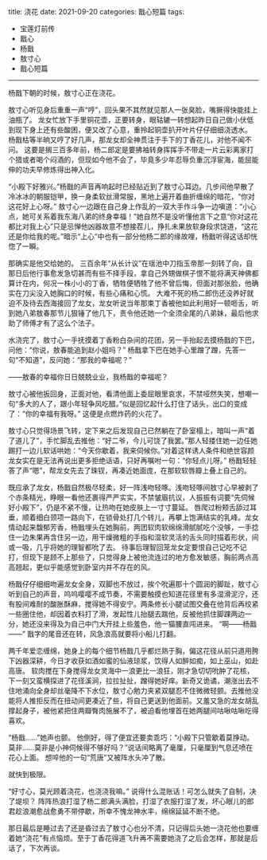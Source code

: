 title:	浇花
date:	2021-09-20
categories: 戬心短篇
tags:

- 宝莲灯前传
- 戬心
- 杨戬
- 敖寸心
- 戬心短篇

---

杨戬下朝的时候，敖寸心正在浇花。
<!-- more -->

敖寸心听见身后重重一声“哼”，回头果不其然就见那人一张臭脸，嘴撅得快能挂上油瓶了。
龙女忙放下手里铜花壶，正要转身，眼轱辘一转想起昨日自己做小伏低到现下身上还有些酸困，便又改了心意，重拎起铜壶扒开叶片仔仔细细浇透水。
杨戬枯等半晌又哼了好几声，那龙女却全神贯注于手下的丁香花儿，对他不闻不问。
这要是搁三百多年前，杨二郎定是要拂袖转身挥挥手不带走一片云彩离家打个猎或者喝个闷酒的，但现如今他不会了，毕竟多少年忍辱负重沉浮宦海，能屈能伸的功夫早修炼得出神入化。

“小殿下好雅兴。”杨戬的声音再响起时已经贴近到了敖寸心耳边。几步间他早散了冷冰冰的朝服铠甲，换一身柔软丝滑常服，黑地上遍开着曲折缠绵的暗花，“你对这花好上心呀。”
敖寸心一边跟在自己身上作乱的一双大手作斗争一边嗔道：“小心点，她可关系着我东海八弟的终身幸福！”她自然不是没听懂他言下之意“你对这花都比对我上心”只是忌惮他凶器故意不想接茬儿，挣扎未果放软身段求饶道，“这花还是你给我的呢。”暗示“上心”中也有一部分他杨二郎的缘故哩，杨戬听得这话却恍惚了一瞬。

那确实是他交给她的。
三百余年“从长计议”在瑶池中刀指玉帝那一刻转了向，自那日后他行事愈发急切甚而有些不择手段，拿自己外甥做棋子恨不能将满天神佛都算计在内，何况一株小小的丁香，牺牲便牺牲了他不曾后悔，但面对那张脸，他确实在刀尖没入她胸口的时候，有些心痛和心慌。
大难不死的杨二郎伤还没养好就迫不及待去西海接回了龙女，龙女听说当年那束丁香被他如此利用好一顿咂舌，听到她八弟敖春那节儿狠锤了他几下，责令他还她一个全须全尾的八弟妹，最后他求助了师傅才有了这么个法子。

水浇完了，敖寸心一手抚摸着丁香粉白杂间的花团，另一手抬起去摸杨戬的下巴，问他：“你说，敖春能追到赵小姐吗？”
杨戬拿下巴在她手心里蹭了蹭，先答一句“不知道”，反问她：“那我的幸福呢？”

——敖春的幸福你日日兢兢业业，我杨戬的幸福呢？

敖寸心被他扳回身，正面对他，看清他面上委屈眼里哀求，不禁哑然失笑，想嘲一句“多大的人了，跟小年轻争风吃醋。”似是回忆起什么打住了话头，出口的变成了：“你的幸福有我呀。”
这便是点燃炸药的火花了。

敖寸心只觉得场景飞转，定下来之后发现自己已然躺在了卧室榻上，暗叫一声“着了道儿了”，手忙脚乱去推他：“好二爷，今儿可饶了我罢。”那人轻搂住她一边任她踢打一边儿软话哄她：“今天你歇着，我来伺候你。”对着这样诱人条件和绝世容颜龙女实在是无法再说出更多拒绝话语，只好再嘱咐一句：“你轻点儿呀。”
杨戬轻轻答了声“嗯”，帮龙女先去了珠钗，再凑近她面庞，在那软软唇瓣上叠上自己的。

既应承了龙女，杨戬自然极尽轻柔，好一阵浅吻轻啄。浅吻轻啄间敖寸心早被剥了个赤条精光，睁眼一看他还裹得严严实实，不禁皱眉抗议，人振振有词要“先伺候好小殿下”，仍是不紧不慢，让热吻在她皮肤上一寸寸蔓延。
唇爬过粉颊舌舔过耳垂，顺着细白颈项一路向下，在锁骨处打几个转儿，再攀上饱满结实的乳峰。龙女情动起来馥郁芳香，杨戬埋头在她胸前，两团软肉软绵绵滑腻腻吃个没够，一手捻住一边朱果再含住另一边，用干燥微粗的手指和湿软灵活的舌头同时描着形状，间或一吸，几乎将她的理智都吮了去。
待事后理智回笼龙女定要恨自己记吃不记打，但现下是顾不上那些了，只觉得身上被他流连过的地方愈发敏感，胸前两点高高翘起，更似乎能感觉到卧室内并不存在的风。

杨戬仔仔细细吻遍龙女全身，双脚也不放过，挨个吮遍那十个圆润的脚趾，敖寸心听到自己的声音，呜呜嘤嘤不成节奏，不需要触摸也知道花径里有多湿滑泥泞，还有股间难耐的酸胀酥麻，搅得她不得安宁。两条修长小腿试图交叠在他背后再绞紧一些圈住他，却因着衣料打了滑，发起性儿抬腿去踹他，反被他抓住脚踝两边一分，她还没来得及为自己中门大开挂上些羞色，他一猫腰直闯进来。
“啊——杨戬——”
戬字的尾音还在转，风急浪高就要将小船儿打翻。

两千年爱恋缠绵，她身上的每个细节杨戬几乎都烂熟于胸，偏这花径从前只道用胯下凶器深耕，今日才收获如酒如蜜的仙液琼浆，饮得人如醉如痴，如上巫山，如赴高唐。
软肉搅在下身搅得龙女灵海中一浪更比一浪狂，刚才急切切吮肿了花核，下一刻又蛮横探进了花径溪涧，拉拉扯扯，蹭得她好痒。新奇又诡谲，潮涨出去不住地涌向全身却丝毫降不下水位，敖寸心勉力夹紧双腿忍不住微微轻颤。去推他没能将人推拒反而在扭动间更凑近了些，将自己更送到他面前。又羞又急的龙女胡乱撑起身子，被他紧把住两瓣臀肉施展不了，被迫看他埋首在她两腿间咕啾咕啾吃得喜欢。

“杨戬……”她声也颤。
他倒好，得了便宜还要卖乖巧：“小殿下只管歇着莫挣动。莫非……莫非是小神伺候得不够好吗？”说话间略离了毫厘，只毫厘到气息还喷在花心上面。
想啐他的一句“荒唐”又被阵水头冲了散。

就快到极限。

“好寸心，莫光顾着浇花，也浇浇我嘛。”
说得什么混账话！可怎么就失了自制，决了堤坝？
阵阵热浪打湿了杨二郎满头满脸，打湿了衣服打湿了发，坏心眼儿的郎君趁浪潮愈战愈勇不带停歇，所幸不愧龙神水丰，绵绵延延不断不绝。

那日最后是睡过去了还是昏过去了敖寸心也分不清，只记得后头她一浇花他也要缠着她“浇花”有点恼烦。至于丁香花得道飞升再不需要她浇了之后会怎样，那就是后话了，下次再谈。

